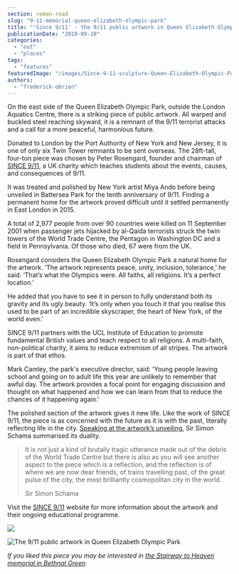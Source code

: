 ```yaml
---
section: roman-road
slug: "9-11-memorial-queen-elizabeth-olympic-park"
title: "'Since 9/11' - the 9/11 public artwork in Queen Elizabeth Olympic Park"
publicationDate: "2019-09-10"
categories: 
  - "out"
  - "places"
tags: 
  - "features"
featuredImage: "/images/Since-9-11-sculpture-Queen-Elizabeth-Olympic-Park-03.jpg"
authors: 
  - "frederick-obrien"
---
```


On the east side of the Queen Elizabeth Olympic Park, outside the London Aquatics Centre, there is a striking piece of public artwork. All warped and buckled steel reaching skyward, it is a remnant of the 9/11 terrorist attacks and a call for a more peaceful, harmonious future. 

Donated to London by the Port Authority of New York and New Jersey, it is one of only six Twin Tower remnants to be sent overseas. The 28ft-tall, four-ton piece was chosen by Peter Rosengard, founder and chairman of [SINCE 9/11](https://since911.com/), a UK charity which teaches students about the events, causes, and consequences of 9/11.

It was treated and polished by New York artist Miya Ando before being unveiled in Battersea Park for the tenth anniversary of 9/11. Finding a permanent home for the artwork proved difficult until it settled permanently in East London in 2015.

A total of 2,977 people from over 90 countries were killed on 11 September 2001 when passenger jets hijacked by al-Qaida terrorists struck the twin towers of the World Trade Centre, the Pentagon in Washington DC and a field in Pennsylvania. Of those who died, 67 were from the UK.

Rosengard considers the Queen Elizabeth Olympic Park a natural home for the artwork. ‘The artwork represents peace, unity, inclusion, tolerance,’ he said. ‘That’s what the Olympics were. All faiths, all religions. It’s a perfect location.’

He added that you have to see it in person to fully understand both its gravity and its ugly beauty. ‘It’s only when you touch it that you realise this used to be part of an incredible skyscraper, the heart of New York, of the world even.’

SINCE 9/11 partners with the UCL Institute of Education to promote fundamental British values and teach respect to all religions. A multi-faith, non-political charity, it aims to reduce extremism of all stripes. The artwork is part of that ethos.  

Mark Camley, the park's executive director, said: 'Young people leaving school and going on to adult life this year are unlikely to remember that awful day. The artwork provides a focal point for engaging discussion and thought on what happened and how we can learn from that to reduce the chances of it happening again.'

The polished section of the artwork gives it new life. Like the work of SINCE 9/11, the piece is as concerned with the future as it is with the past, literally reflecting life in the city. [Speaking at the artwork’s unveiling](https://since911.com/about-us/news/speech-simon-schama), Sir Simon Schama summarised its duality.

> It is not just a kind of brutally tragic utterance made out of the debris of the World Trade Centre but there is also as you will see another aspect to the piece which is a reflection, and the reflection is of where we are now dear friends, of trains travelling past, of the great pulse of the city, the most brilliantly cosmopolitan city in the world.
> 
> Sir Simon Schama

Visit the [SINCE 9/11](https://since911.com/) website for more information about the artwork and their ongoing educational programme.

![](/images/Since-9-11-sculpture-Queen-Elizabeth-Olympic-Park-02.jpg)

![The 9/11 public artwork in Queen Elizabeth Olympic Park](/images/Since-9-11-sculpture-Queen-Elizabeth-Olympic-Park-01-1024x683.jpg)

_If you liked this piece you may be interested in [the Stairway to Heaven memorial in Bethnal Green](https://romanroadlondon.com/bethnal-green-tube-disaster-stairway-heaven/)_


